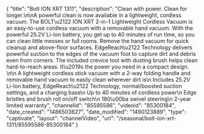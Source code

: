 {
    "title": "Bolt ION XRT 1311",
    "description": "Clean with power. Clean for longer.\n\nA powerful clean is now available in a lightweight, cordless vacuum. The BOLT\u2122 ION XRT 2-in-1 Lightweight Cordless Vacuum is an easy-to-use cordless vacuum with a removable hand vacuum. With the powerful 25.2V Li-Ion battery, you get up to 40 minutes of run time, so you can clean little messes or full rooms. Remove the hand vacuum for quick cleanup and above-floor surfaces. EdgeReach\u2122 Technology delivers powerful suction to the edges of the vacuum foot to capture dirt and debris even from corners. The included crevice tool with dusting brush helps clean hard-to-reach areas. It\u2019s the power you need in a compact design. \n\n    A lightweight cordless stick vacuum with a 2-way folding handle and removable hand vacuum to easily clean wherever dirt is\n    Includes 25.2V Li-Ion battery, EdgeReach\u2122 Technology, normal\/boosted suction settings, and a charging base\n    Up to 40 minutes of cordless power\n    Edge bristles and brush roll on\/off switch\n    180\u00ba swivel steering\n    2-year limited warranty",
    "channelid": "85595586",
    "videoid": "85300184",
    "date_created": "1486503627",
    "date_modified": "1490123889",
    "type": "captivate",
    "layout": "channelVideo",
    "url": "\/seasonal\/bolt-ion-xrt-1311\/85595586-85300184"
}